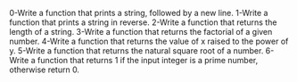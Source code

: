 0-Write a function that prints a string, followed by a new line.
1-Write a function that prints a string in reverse.
2-Write a function that returns the length of a string.
3-Write a function that returns the factorial of a given number.
4-Write a function that returns the value of x raised to the power of y.
5-Write a function that returns the natural square root of a number.
6-Write a function that returns 1 if the input
  integer is a prime number, otherwise return 0.
